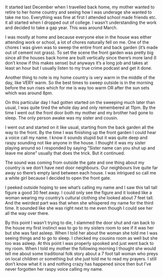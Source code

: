 It started last December when I travelled back home, my mother wanted to retire to her home country and seeing how I was underage she wanted to take me too. Everything was fine at first I attended school made friends etc. it all started when I dropped out of college. I wasn’t understanding the work and decided to take a gap year. This was around March.

I was mostly at home and because everyone else in the house was either attending work or school, a lot of chores naturally fell on me. One of the chores I was given was to sweep the entire front and back garden (it’s made out of cement not grass). To set the scene the front garden was pretty big since all the houses back home are built vertically since there’s more land (I don’t know if this makes sense) but anyways it’s a long job and takes at least an hour but I usually listen to my true crime podcast and get it done.

Another thing to note is my home country is very warm in the middle of the day, like VERY warm. So the best times to sweep outside is in the morning before the sun rises which for me is way too warm OR after the sun sets which was around 8pm. 

On this particular day I had gotten started on the sweeping much later than usual, I was quite tired the whole day and only remembered at 11pm. By the time I went out the front door both my mother and my brother had gone to sleep. The only person awake was my sister and cousin.

I went out and started on it like usual, starting from the back garden all the way to the front. By the time I was finishing up the front garden I could hear a voice call my name. I know it sounds stupid but it was quite deep and raspy sounding not like anyone in the house. I thought it was my sister playing around so I responded by saying “Sister name can you shut up and leave me alone” usually that does the trick. But it continued.

The sound was coming from outside the gate and one thing about my country is we don’t have next door neighbours. Our neighbours live quite far away so there’s empty land between each house. I was intrigued so call me a white girl because I decided to open the front gate. 

I peeked outside hoping to see what’s calling my name and I saw this tall tall figure a good 30 feet away. I could only see the figure and it looked like a woman wearing my country’s cultural clothing she looked about 7 feet tall. And the weirdest part was that when she whispered my name for the third time. It sounded like she was right next to me even though I could see her all the way over there.

By this point I wasn’t trying to die, I slammed the door shut and ran back to the house my first instinct was to go to my sisters room to see if it was her but she was fast asleep. When I told her about the woman she told me I was seeing things and to go to sleep. I checked my cousins room as well but she too was asleep. At this point I was properly spooked and just went back to my room. When I told my mother the following morning I thought she would tell me about some traditional folk story about a 7 foot tall woman who preys on local children or something but she just told me to read my prayers. I still don’t know what it is and nothing crazy has happened since then but I’ve never forgotten her raspy voice calling my name.